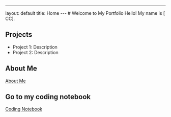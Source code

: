 ---
layout: default
title: Home
--- # Welcome to My Portfolio Hello! My name is [ CC].
## Projects
- Project 1: Description
- Project 2: Description
## About Me

[About Me](about.md)
## Go to my coding notebook
[Coding Notebook](notebook.md)
